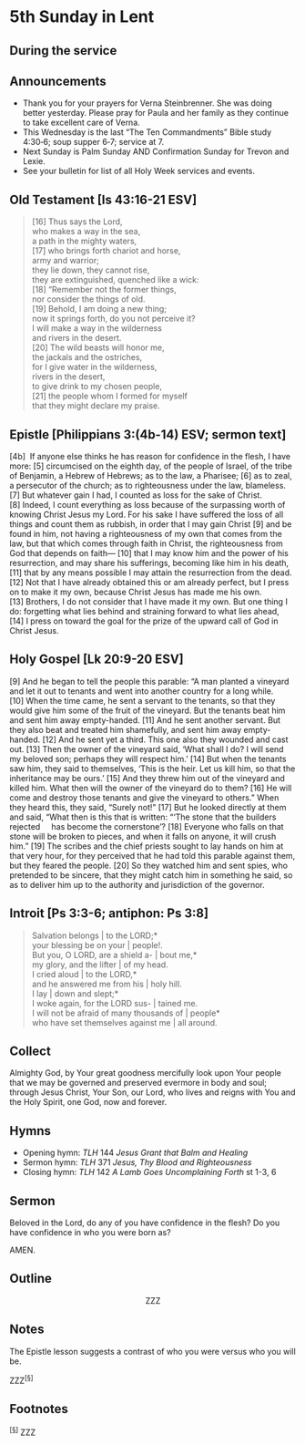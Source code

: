 <head>
<meta charset="utf-8">
<style>
</style>
<title>sermon</title>
</head>

# 5th Sunday in Lent

## During the service

## Announcements

* Thank you for your prayers for Verna Steinbrenner. She was doing better yesterday. Please pray for Paula and her family as they continue to take excellent care of Verna.
* This Wednesday is the last “The Ten Commandments” Bible study 4:30‑6; soup supper 6‑7; service at 7.
* Next Sunday is Palm Sunday AND Confirmation Sunday for Trevon and Lexie.
* See your bulletin for list of all Holy Week services and events.

## Old Testament [Is 43:16-21 ESV]

> [16] Thus says the Lord,  
> who makes a way in the sea,  
> a path in the mighty waters,  
> [17] who brings forth chariot and horse,  
> army and warrior;  
> they lie down, they cannot rise,  
> they are extinguished, quenched like a wick:  
> [18] “Remember not the former things,  
> nor consider the things of old.  
> [19] Behold, I am doing a new thing;  
> now it springs forth, do you not perceive it?  
> I will make a way in the wilderness  
> and rivers in the desert.  
> [20] The wild beasts will honor me,  
> the jackals and the ostriches,  
> for I give water in the wilderness,  
> rivers in the desert,  
> to give drink to my chosen people,  
> [21] the people whom I formed for myself  
> that they might declare my praise.

## Epistle [Philippians 3:(4b-14) ESV; sermon text]

[4b]  If anyone else thinks he has reason for confidence in the flesh, I have more: [5] circumcised on the eighth day, of the people of Israel, of the tribe of Benjamin, a Hebrew of Hebrews; as to the law, a Pharisee; [6] as to zeal, a persecutor of the church; as to righteousness under the law, blameless. [7] But whatever gain I had, I counted as loss for the sake of Christ. [8] Indeed, I count everything as loss because of the surpassing worth of knowing Christ Jesus my Lord. For his sake I have suffered the loss of all things and count them as rubbish, in order that I may gain Christ [9] and be found in him, not having a righteousness of my own that comes from the law, but that which comes through faith in Christ, the righteousness from God that depends on faith— [10] that I may know him and the power of his resurrection, and may share his sufferings, becoming like him in his death, [11] that by any means possible I may attain the resurrection from the dead.
[12] Not that I have already obtained this or am already perfect, but I press on to make it my own, because Christ Jesus has made me his own. [13] Brothers, I do not consider that I have made it my own. But one thing I do: forgetting what lies behind and straining forward to what lies ahead, [14] I press on toward the goal for the prize of the upward call of God in Christ Jesus.

## Holy Gospel [Lk 20:9-20 ESV]

[9] And he began to tell the people this parable: “A man planted a vineyard and let it out to tenants and went into another country for a long while. [10] When the time came, he sent a servant to the tenants, so that they would give him some of the fruit of the vineyard. But the tenants beat him and sent him away empty-handed. [11] And he sent another servant. But they also beat and treated him shamefully, and sent him away empty-handed. [12] And he sent yet a third. This one also they wounded and cast out. [13] Then the owner of the vineyard said, ‘What shall I do? I will send my beloved son; perhaps they will respect him.’ [14] But when the tenants saw him, they said to themselves, ‘This is the heir. Let us kill him, so that the inheritance may be ours.’ [15] And they threw him out of the vineyard and killed him. What then will the owner of the vineyard do to them? [16] He will come and destroy those tenants and give the vineyard to others.” When they heard this, they said, “Surely not!” [17] But he looked directly at them and said, “What then is this that is written:
“‘The stone that the builders rejected
    has become the cornerstone’?
[18] Everyone who falls on that stone will be broken to pieces, and when it falls on anyone, it will crush him.”
[19] The scribes and the chief priests sought to lay hands on him at that very hour, for they perceived that he had told this parable against them, but they feared the people. [20] So they watched him and sent spies, who pretended to be sincere, that they might catch him in something he said, so as to deliver him up to the authority and jurisdiction of the governor.

## Introit [Ps 3:3-6; antiphon: Ps 3:8]

> Salvation belongs | to the LORD;*  
> your blessing be on your | people!.  
> But you, O LORD, are a shield a- | bout me,*  
> my glory, and the lifter | of my head.  
> I cried aloud | to the LORD,*  
> and he answered me from his | holy hill.  
> I lay | down and slept;*  
> I woke again, for the LORD sus- | tained me.  
> I will not be afraid of many thousands of | people*  
> who have set themselves against me | all around.  

## Collect

Almighty God,
by Your great goodness mercifully look upon Your people
that we may be governed and preserved evermore in body and soul;
through Jesus Christ, Your Son, our Lord, who lives and reigns with You and the Holy Spirit, one God, now and forever.

## Hymns

* Opening hymn: _TLH_ 144 _Jesus Grant that Balm and Healing_ 
* Sermon hymn: _TLH_ 371 _Jesus, Thy Blood and Righteousness_
* Closing hymn: _TLH_ 142 _A Lamb Goes Uncomplaining Forth_ st 1-3, 6

## Sermon

Beloved in the Lord, do any of you have confidence in the flesh?
Do you have confidence in who you were born as?

AMEN.

## Outline

<center>ZZZ</center>

## Notes

The Epistle lesson suggests a contrast of who you were versus who you will be.

ZZZ<sup>[<a name="id0002" href="#ftn.id0002">§</a>]</sup>

## Footnotes

<sup>[<a name="ftn.id0002" href="#id0002">§</a>]</sup>
ZZZ
